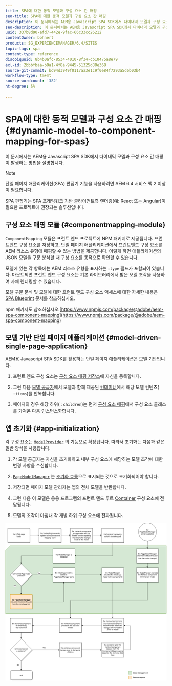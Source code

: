 ```yaml
---
title: SPA에 대한 동적 모델과 구성 요소 간 매핑
seo-title: SPA에 대한 동적 모델과 구성 요소 간 매핑
description: 이 문서에서는 AEM용 Javascript SPA SDK에서 다이내믹 모델과 구성 요소 간 매핑이 발생하는 방법을 설명합니다.
seo-description: 이 문서에서는 AEM용 Javascript SPA SDK에서 다이내믹 모델과 구성 요소 간 매핑이 발생하는 방법을 설명합니다.
uuid: 337b8d90-efd7-442e-9fac-66c33cc26212
contentOwner: bohnert
products: SG_EXPERIENCEMANAGER/6.4/SITES
topic-tags: spa
content-type: reference
discoiquuid: 8b4b0afc-8534-4010-8f34-cb10475a8e79
exl-id: 2bbbfbaa-b0a1-4f8a-9445-51325d80e368
source-git-commit: bd94d3949f0117aa3e1c9f0e84f7293a5d6b03b4
workflow-type: tm+mt
source-wordcount: '382'
ht-degree: 5%

---
```


# SPA에 대한 동적 모델과 구성 요소 간 매핑{#dynamic-model-to-component-mapping-for-spas}

이 문서에서는 AEM용 Javascript SPA SDK에서 다이내믹 모델과 구성 요소 간 매핑이 발생하는 방법을 설명합니다.

>[!NOTE]
>단일 페이지 애플리케이션(SPA) 편집기 기능을 사용하려면 AEM 6.4 서비스 팩 2 이상이 필요합니다.
>
>SPA 편집기는 SPA 프레임워크 기반 클라이언트측 렌더링(예: React 또는 Angular)이 필요한 프로젝트에 권장되는 솔루션입니다.

## 구성 요소 매핑 모듈 {#componentmapping-module}

`ComponentMapping` 모듈은 프런트 엔드 프로젝트에 NPM 패키지로 제공됩니다. 프런트엔드 구성 요소를 저장하고, 단일 페이지 애플리케이션에서 프런트엔드 구성 요소를 AEM 리소스 유형에 매핑할 수 있는 방법을 제공합니다. 이렇게 하면 애플리케이션의 JSON 모델을 구문 분석할 때 구성 요소를 동적으로 확인할 수 있습니다.

모델에 있는 각 항목에는 AEM 리소스 유형을 표시하는 `:type` 필드가 포함되어 있습니다. 마운트되면 프런트 엔드 구성 요소는 기본 라이브러리에서 받은 모델 조각을 사용하여 자체 렌더링할 수 있습니다.

모델 구문 분석 및 모델에 대한 프런트 엔드 구성 요소 액세스에 대한 자세한 내용은 [SPA Blueprint](/help/sites-developing/spa-blueprint.md) 문서를 참조하십시오.

npm 패키지도 참조하십시오.[https://www.npmjs.com/package/@adobe/aem-spa-component-mapping](https://www.npmjs.com/package/@adobe/aem-spa-component-mapping)

## 모델 기반 단일 페이지 애플리케이션 {#model-driven-single-page-application}

AEM용 Javascript SPA SDK를 활용하는 단일 페이지 애플리케이션은 모델 기반입니다.

1. 프런트 엔드 구성 요소는 [구성 요소 매핑 저장소](/help/sites-developing/spa-dynamic-model-to-component-mapping.md#componentmapping-module)에 자신을 등록합니다.
1. 그런 다음 [모델 공급자](/help/sites-developing/spa-blueprint.md#the-model-provider)에서 모델과 함께 제공된 [컨테이너](/help/sites-developing/spa-blueprint.md#container)에서 해당 모델 컨텐츠( `:items`)를 반복합니다.

1. 페이지의 경우 해당 하위( `:children`)는 먼저 [구성 요소 매핑](/help/sites-developing/spa-blueprint.md#componentmapping)에서 구성 요소 클래스를 가져온 다음 인스턴스화합니다.

## 앱 초기화 {#app-initialization}

각 구성 요소는 [ `ModelProvider`](/help/sites-developing/spa-blueprint.md#the-model-provider) 의 기능으로 확장됩니다. 따라서 초기화는 다음과 같은 일반 양식을 사용합니다.

1. 각 모델 공급자는 자신을 초기화하고 내부 구성 요소에 해당하는 모델 조각에 대한 변경 사항을 수신합니다.
1. [ `PageModelManager`](/help/sites-developing/spa-blueprint.md#pagemodelmanager) 는 [초기화 흐름](/help/sites-developing/spa-blueprint.md)으로 표시되는 것으로 초기화되어야 합니다.

1. 저장되면 페이지 모델 관리자는 앱의 전체 모델을 반환합니다.
1. 그런 다음 이 모델은 응용 프로그램의 프런트 엔드 루트 [Container](/help/sites-developing/spa-blueprint.md#container) 구성 요소에 전달됩니다.
1. 모델의 조각이 마침내 각 개별 하위 구성 요소에 전파됩니다.

![app_model_initialization](assets/app_model_initialization.png)
